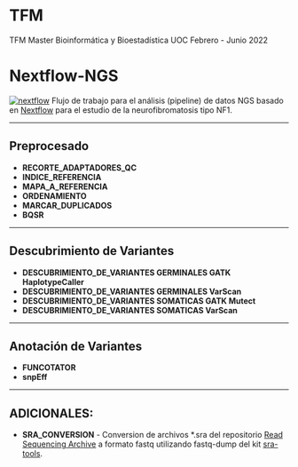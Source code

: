 # TFM
TFM Master Bioinformática y Bioestadística UOC
Febrero - Junio 2022 

Nextflow-NGS
============
[![nextflow](https://img.shields.io/badge/nextflow-%E2%89%A50.24.0-brightgreen.svg)](http://nextflow.io)
Flujo de trabajo para el análisis (pipeline) de datos NGS basado en [Nextflow](https://www.nextflow.io/) para el estudio de la neurofibromatosis tipo NF1.


-------------
Preprocesado 
-------------
* **RECORTE_ADAPTADORES_QC** 
* **INDICE_REFERENCIA** 
* **MAPA_A_REFERENCIA**
* **ORDENAMIENTO** 
* **MARCAR_DUPLICADOS**
* **BQSR**


----------------------------
Descubrimiento de Variantes 
----------------------------
* **DESCUBRIMIENTO_DE_VARIANTES GERMINALES GATK HaplotypeCaller**
* **DESCUBRIMIENTO_DE_VARIANTES GERMINALES VarScan**
* **DESCUBRIMIENTO_DE_VARIANTES SOMATICAS GATK Mutect**
* **DESCUBRIMIENTO_DE_VARIANTES SOMATICAS VarScan**

-----------------------
Anotación de Variantes  
-----------------------
* **FUNCOTATOR**
* **snpEff**

-----------------------
ADICIONALES: 
-----------------------

* **SRA_CONVERSION** - Conversion de archivos  \*.sra del repositorio [Read Sequencing Archive](https://www.ncbi.nlm.nih.gov/sra) a formato fastq utilizando fastq-dump del kit [sra-tools](https://github.com/ncbi/sra-tools).

